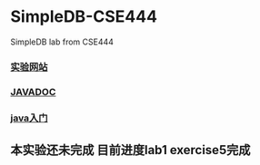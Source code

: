 # SimpleDB-CSE444
SimpleDB lab from CSE444  
### [实验网站](https://courses.cs.washington.edu/courses/cse444/12sp/labs/)
### [JAVADOC](https://courses.cs.washington.edu/courses/cse444/12sp/labs/simpledb/doc/)
### [java入门](https://www.runoob.com/java/java-tutorial.html)

## 本实验还未完成 目前进度lab1 exercise5完成
